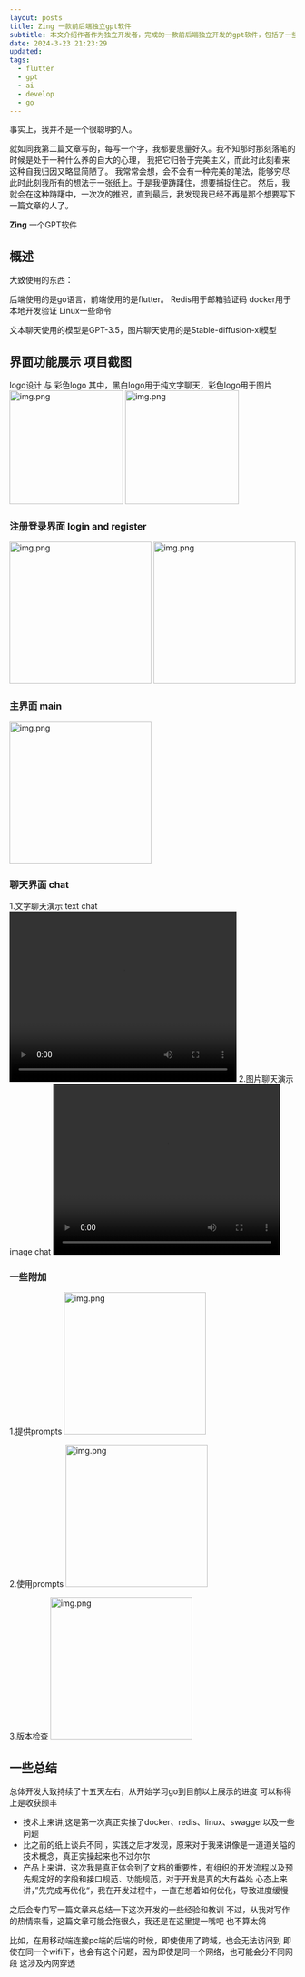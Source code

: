 ```yaml
---
layout: posts
title: Zing 一款前后端独立gpt软件
subtitle: 本文介绍作者作为独立开发者，完成的一款前后端独立开发的gpt软件，包括了一些技术细节以及界面展示 
date: 2024-3-23 21:23:29
updated:
tags:
  - flutter
  - gpt
  - ai
  - develop
  - go
---
```


事实上，我并不是一个很聪明的人。

就如同我第二篇文章写的，每写一个字，我都要思量好久。我不知那时那刻落笔的时候是处于一种什么养的自大的心理，
我把它归咎于完美主义，而此时此刻看来这种自我归因又略显简陋了。
我常常会想，会不会有一种完美的笔法，能够穷尽此时此刻我所有的想法于一张纸上。于是我便踌躇住，想要捕捉住它。
然后，我就会在这种踌躇中，一次次的推迟，直到最后，我发现我已经不再是那个想要写下一篇文章的人了。

**Zing** 一个GPT软件

## 概述

大致使用的东西：

后端使用的是go语言，前端使用的是flutter。
Redis用于邮箱验证码
docker用于本地开发验证
Linux一些命令

文本聊天使用的模型是GPT-3.5，图片聊天使用的是Stable-diffusion-xl模型

## 界面功能展示 项目截图

logo设计 与 彩色logo
其中，黑白logo用于纯文字聊天，彩色logo用于图片
<img alt="img.png" src="https://sherlock-1314462060.cos.ap-nanjing.myqcloud.com/self-page/4source%2Flogo.png" width="200px" style="display:inline;"/>  <img alt="img.png" src="https://sherlock-1314462060.cos.ap-nanjing.myqcloud.com/self-page/4source%2Flogo1.png" width="200px" style="display:inline;"/>

### 注册登录界面 login and register

<img alt="img.png" src="https://sherlock-1314462060.cos.ap-nanjing.myqcloud.com/self-page/4source%2Flogin.jpg" width="250px" style="display:inline;"/>  <img alt="img.png" src="https://sherlock-1314462060.cos.ap-nanjing.myqcloud.com/self-page/4source%2Fregister.jpg" width="250px" style="display:inline;"/>

### 主界面 main

<img alt="img.png" src="https://sherlock-1314462060.cos.ap-nanjing.myqcloud.com/self-page/4source%2Fmain.jpg" width="250px"/>

### 聊天界面 chat

1.文字聊天演示 text chat
<video src="https://sherlock-1314462060.cos.ap-nanjing.myqcloud.com/self-page/4source%2Ftext_chat.mp4" controls="controls" width="400px" height="300px"></video>
2.图片聊天演示 image chat
<video src="https://sherlock-1314462060.cos.ap-nanjing.myqcloud.com/self-page/4source%2Fimg_chat.mp4" controls="controls" width="400px" height="300px"></video>

### 一些附加

1.提供prompts
<img alt="img.png" src="https://sherlock-1314462060.cos.ap-nanjing.myqcloud.com/self-page/4source%2Fprovide_prompts.jpg" width="250px"/>

2.使用prompts
<img alt="img.png" src="https://sherlock-1314462060.cos.ap-nanjing.myqcloud.com/self-page/4source%2Fchat_prompts.jpg" width="250px"/>

3.版本检查
<img alt="img.png" src="https://sherlock-1314462060.cos.ap-nanjing.myqcloud.com/self-page/4source%2Fversion_update.jpg" width="250px"/>

## 一些总结

总体开发大致持续了十五天左右，从开始学习go到目前以上展示的进度
可以称得上是收获颇丰

- 技术上来讲,这是第一次真正实操了docker、redis、linux、swagger以及一些问题
- 比之前的纸上谈兵不同 ，实践之后才发现，原来对于我来讲像是一道道关隘的技术概念，真正实操起来也不过尔尔
- 产品上来讲，这次我是真正体会到了文档的重要性，有组织的开发流程以及预先规定好的字段和接口规范、功能规范，对于开发是真的大有益处
  心态上来讲，”先完成再优化“，我在开发过程中，一直在想着如何优化，导致进度缓慢

之后会专门写一篇文章来总结一下这次开发的一些经验和教训
不过，从我对写作的热情来看，这篇文章可能会拖很久，我还是在这里提一嘴吧
也不算太鸽

比如，在用移动端连接pc端的后端的时候，即使使用了跨域，也会无法访问到
即使在同一个wifi下，也会有这个问题，因为即使是同一个网络，也可能会分不同网段
这涉及内网穿透

```
